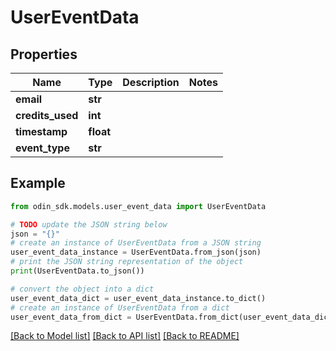 # UserEventData


## Properties

Name | Type | Description | Notes
------------ | ------------- | ------------- | -------------
**email** | **str** |  | 
**credits_used** | **int** |  | 
**timestamp** | **float** |  | 
**event_type** | **str** |  | 

## Example

```python
from odin_sdk.models.user_event_data import UserEventData

# TODO update the JSON string below
json = "{}"
# create an instance of UserEventData from a JSON string
user_event_data_instance = UserEventData.from_json(json)
# print the JSON string representation of the object
print(UserEventData.to_json())

# convert the object into a dict
user_event_data_dict = user_event_data_instance.to_dict()
# create an instance of UserEventData from a dict
user_event_data_from_dict = UserEventData.from_dict(user_event_data_dict)
```
[[Back to Model list]](../README.md#documentation-for-models) [[Back to API list]](../README.md#documentation-for-api-endpoints) [[Back to README]](../README.md)


